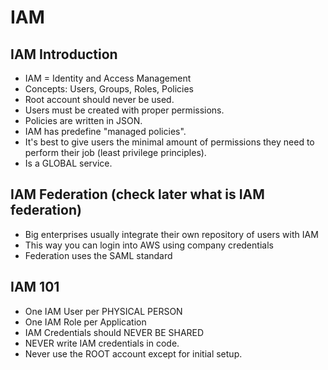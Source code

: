 # IAM

## IAM Introduction

- IAM = Identity and Access Management
- Concepts: Users, Groups, Roles, Policies
- Root account should never be used.
- Users must be created with proper permissions.
- Policies are written in JSON.
- IAM has predefine "managed policies".
- It's best to give users the minimal amount of permissions they need to perform their job (least privilege principles).
- Is a GLOBAL service.

## IAM Federation (check later what is IAM federation)

- Big enterprises usually integrate their own repository of users with IAM
- This way you can login into AWS using company credentials
- Federation uses the SAML standard

## IAM 101

- One IAM User per PHYSICAL PERSON
- One IAM Role per Application
- IAM Credentials should NEVER BE SHARED
- NEVER write IAM credentials in code.
- Never use the ROOT account except for initial setup.
